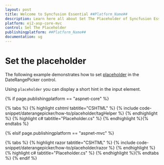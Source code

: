 ```yaml
---
layout: post
title: Welcome to Syncfusion Essential ##Platform_Name##
description: Learn here all about Set The Placeholder of Syncfusion Essential ##Platform_Name## widgets based on HTML5 and jQuery.
platform: ej2-asp-core-mvc
control: Set The Placeholder
publishingplatform: ##Platform_Name##
documentation: ug
---
```



# Set the placeholder

The following example demonstrates how to set [placeholder](https://help.syncfusion.com/cr/aspnetcore-js2/Syncfusion.EJ2.Calendars.DateRangePicker.html#Syncfusion_EJ2_Calendars_DateRangePicker_Placeholder) in the DateRangePicker control.

Using `placeholder` you can display a short hint in the input element.

{% if page.publishingplatform == "aspnet-core" %}

{% tabs %}
{% highlight cshtml tabtitle="CSHTML" %}
{% include code-snippet/daterangepicker/how-to/placeholder/tagHelper %}
{% endhighlight %}
{% highlight c# tabtitle="Placeholder.cs" %}
{% endhighlight %}{% endtabs %}

{% elsif page.publishingplatform == "aspnet-mvc" %}

{% tabs %}
{% highlight razor tabtitle="CSHTML" %}
{% include code-snippet/daterangepicker/how-to/placeholder/razor %}
{% endhighlight %}
{% highlight c# tabtitle="Placeholder.cs" %}
{% endhighlight %}{% endtabs %}
{% endif %}

